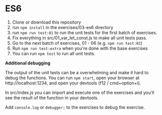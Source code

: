 # ES6

1. Clone or download this repository
2. run `npm install` in the exercises/03-es6 directory
3. run `npm run test:01` to run the unit tests for the first batch of exercises.
4. Fix everything in src/01_var_let_const.js to make all unit tests pass.
5. Go to the next batch of exercises, 01 - 06 (e.g. `npm run test:02`)
6. Run `npm run test:extra` when you're done with the base exercises
7. You can run `npm test` to run all unit tests.

**Additional debugging**

The output of the unit tests can be a overwhelming and make it hard to debug the functions.
You can run `npm start`, open your browser at http://localhost:1234, and open your devtools (f12 / cmd+option+i).

In src/index.js you can import and execute one of the exercises and you'll see the result of the function in your devtools.

Add `console.log` or `debugger;` to the exercises to debug the exercise.
